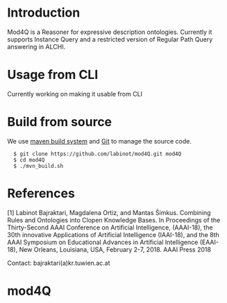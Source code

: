 # Introduction 

Mod4Q is a Reasoner for expressive description ontologies. Currently it supports Instance Query and a restricted version of Regular Path Query answering in ALCHI. 

# Usage from CLI

Currently working on making it usable from CLI

# Build from source 
We use [maven build system](http://maven.apache.org) and [Git](http://git-scm.com) to manage the source code.

	  $ git clone https://github.com/labinot/mod4Q.git mod4Q
	  $ cd mod4Q
	  $ ./mvn_build.sh
	  
# References

[1] Labinot Bajraktari, Magdalena Ortiz, and Mantas Šimkus. 
Combining Rules and Ontologies into Clopen Knowledge Bases. 
In Proceedings of the Thirty-Second AAAI Conference on Artificial Intelligence, (AAAI-18), 
the 30th innovative Applications of Artificial Intelligence (IAAI-18), and 
the 8th AAAI Symposium on Educational Advances in Artificial Intelligence (EAAI-18), 
New Orleans, Louisiana, USA, February 2-7, 2018. AAAI Press 2018


Contact: bajraktari(a)kr.tuwien.ac.at

# mod4Q
